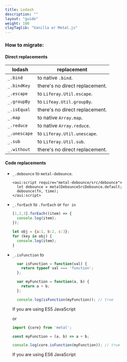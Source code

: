 ```yaml
---
title: Lodash
description: ""
layout: "guide"
weight: 100
clayTaglib: "Vanilla or Metal.js"
---
```


<article id="how-to-migrate">

### How to migrate:

#### Direct replacements
  lodash | replacement
  --- | ---
  `_.bind` | to native `.bind`.
  `_.bindKey` | there's no direct replacement.
  `_.escape` | to `Liferay.Util.escape`.
  `_.groupBy` | to `Lifeay.Util.groupBy`.
  `_.isEqual` | there's no direct replacement.
  `_.map` | to native `Array.map`.
  `_.reduce` | to native `Array.reduce`.
  `_.unescape` | to `Liferay.Util.unescape`.
  `_.sub` | to `Liferay.Util.sub`.
  `_.without` | there's no direct replacement.

#### Code replacements
- `_.debounce` to `metal-debounce`.
  ```htmlmixed
  <aui:script require="metal-debounce/src/debounce">
    let debounce = metalDebounceSrcDebounce.default;
    debounce(fn, time);
  </aui:script>
  ```

- `_.forEach` to `.forEach` or `for in`
  ```javascript
  [1,2,3].forEach((item) => {
    console.log(item);
  });

  let obj = {a:1, b:2, c:3};
  for (key in obj) {
    console.log(item);
  }
  ```

- `_.isFunction` to
  ```javascript
    var isFunction = function(val) {
      return typeof val === 'function';
    };

    var myFunction = function(a, b) {
      return a + b;
    };

    console.log(isFunction(myFunction)); // true
  ```

  If you are using ES5 JavaScript

  or

  ```javascript
  import {core} from 'metal';

  const myFunction = (a, b) => a + b;

  console.log(core.isFunction(myFunction)); // true
  ```

  If you are using ES6 JavaScript

</article>